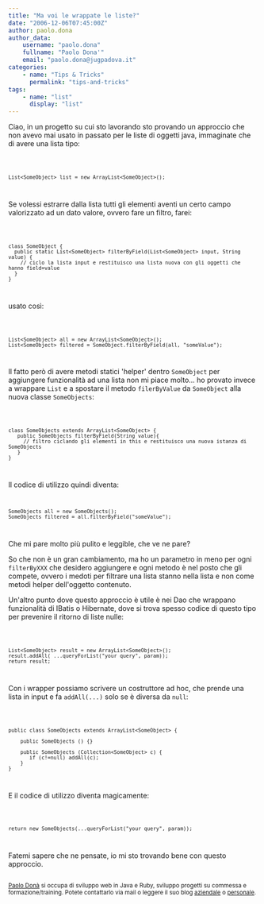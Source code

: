 ```yaml
---
title: "Ma voi le wrappate le liste?"
date: "2006-12-06T07:45:00Z"
author: paolo.dona
author_data:
    username: "paolo.dona"
    fullname: "Paolo Dona'"
    email: "paolo.dona@jugpadova.it"
categories:
    - name: "Tips & Tricks"
      permalink: "tips-and-tricks"
tags:
    - name: "list"
      display: "list"
---
```


Ciao, in un progetto su cui sto lavorando sto provando un approccio che
non avevo mai usato in passato per le liste di oggetti java, immaginate
che di avere una lista tipo:

<code>

    List<SomeObject> list = new ArrayList<SomeObject>();

</code>

Se volessi estrarre dalla lista tutti gli elementi aventi un certo campo
valorizzato ad un dato valore, ovvero fare un filtro, farei:

<code>

    class SomeObject {
      public static List<SomeObject> filterByField(List<SomeObject> input, String value) {
        // ciclo la lista input e restituisco una lista nuova con gli oggetti che hanno field=value 
      }
    }

</code>

usato così:

<code>

    List<SomeObject> all = new ArrayList<SomeObject>();
    List<SomeObject> filtered = SomeObject.filterByField(all, "someValue");

</code>

Il fatto però di avere metodi statici 'helper' dentro `SomeObject` per
aggiungere funzionalità ad una lista non mi piace molto... ho provato
invece a wrappare `List` e a spostare il metodo `filerByValue` da
`SomeObject` alla nuova classe `SomeObjects`:

<code>

    class SomeObjects extends ArrayList<SomeObject> {
       public SomeObjects filterByField(String value){
         // filtro ciclando gli elementi in this e restituisco una nuova istanza di SomeObjects
       }
    }

</code>

Il codice di utilizzo quindi diventa:\
<code>

    SomeObjects all = new SomeObjects();
    SomeObjects filtered = all.filterByField("someValue");

</code>

Che mi pare molto più pulito e leggible, che ve ne pare?

So che non è un gran cambiamento, ma ho un parametro in meno per ogni
`filterByXXX` che desidero aggiungere e ogni metodo è nel posto che gli
compete, ovvero i medoti per filtrare una lista stanno nella lista e non
come metodi helper dell'oggetto contenuto.

Un'altro punto dove questo approccio è utile è nei Dao che wrappano
funzionalità di IBatis o Hibernate, dove si trova spesso codice di
questo tipo per prevenire il ritorno di liste nulle:

<code>

    List<SomeObject> result = new ArrayList<SomeObject>();
    result.addAll( ...queryForList("your query", param));
    return result;

</code>

Con i wrapper possiamo scrivere un costruttore ad hoc, che prende una
lista in input e fa `addAll(...)` solo se è diversa da `null`:

<code>

    public class SomeObjects extends ArrayList<SomeObject> {

        public SomeObjects () {}

        public SomeObjects (Collection<SomeObject> c) {
           if (c!=null) addAll(c);
        }
    }

</code>

E il codice di utilizzo diventa magicamente:

<code>

    return new SomeObjects(...queryForList("your query", param));

</code>

Fatemi sapere che ne pensate, io mi sto trovando bene con questo
approccio.

<small>\
[Paolo Donà](mailto:paolo.dona@seesaw.it) si occupa di sviluppo web in
Java e Ruby, sviluppo progetti su commessa e formazione/training. Potete
contattarlo via mail o leggere il suo blog
[aziendale](http://blog.seesaw.it) o
[personale](http://paolodona.blogspot.com). \
</small>

